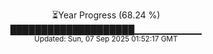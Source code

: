 <p align="center">
⏳Year Progress (68.24 %) <br>
████████████████████▁▁▁▁▁▁▁▁▁▁ <br>
<sub>Updated: Sun, 07 Sep 2025 01:52:17 GMT</sub>
</p>

